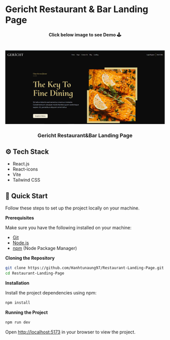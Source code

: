 # Gericht Restaurant & Bar Landing Page

<div align="center">
  <h4 align="center">Click below image to see Demo 🕹️</h4>
   <br/>
    <a href="https://gericht-restaurant-bar.netlify.app/" target="_blank">
      <img src="https://github.com/Hanhtunaung97/Restaurant-Landing-Page/blob/43b6415b5bba9f81a2ff4476e464ea1b236be1bc/public/cover.PNG">
    </a>
  <br />
  <h3 align="center">Gericht Restaurant&Bar Landing Page</h3>
</div>

## <a name="tech-stack">⚙️ Tech Stack</a>

- React.js
- React-icons
- Vite
- Tailwind CSS

## <a name="quick-start">🤸 Quick Start</a>

Follow these steps to set up the project locally on your machine.

**Prerequisites**

Make sure you have the following installed on your machine:

- [Git](https://git-scm.com/)
- [Node.js](https://nodejs.org/en)
- [npm](https://www.npmjs.com/) (Node Package Manager)

**Cloning the Repository**

```bash
git clone https://github.com/Hanhtunaung97/Restaurant-Landing-Page.git
cd Restaurant-Landing-Page
```

**Installation**

Install the project dependencies using npm:

```bash
npm install
```

**Running the Project**

```bash
npm run dev
```

Open [http://localhost:5173](http://localhost:5173) in your browser to view the project.
